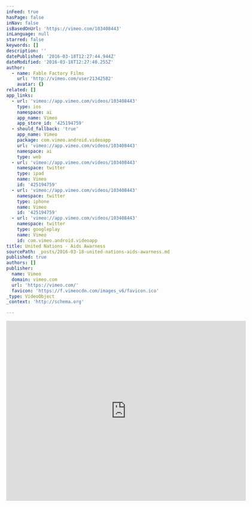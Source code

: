 ```yaml
---
inFeed: true
hasPage: false
inNav: false
isBasedOnUrl: 'https://vimeo.com/103408443'
inLanguage: null
starred: false
keywords: []
description: ''
datePublished: '2016-03-18T12:27:44.944Z'
dateModified: '2016-03-18T12:27:40.255Z'
author:
  - name: Fable Factory Films
    url: 'http://vimeo.com/user21342582'
    avatar: {}
related: []
app_links:
  - url: 'vimeo://app.vimeo.com/videos/103408443'
    type: ios
    namespace: ai
    app_name: Vimeo
    app_store_id: '425194759'
  - should_fallback: 'true'
    app_name: Vimeo
    package: com.vimeo.android.videoapp
    url: 'vimeo://app.vimeo.com/videos/103408443'
    namespace: ai
    type: web
  - url: 'vimeo://app.vimeo.com/videos/103408443'
    namespace: twitter
    type: ipad
    name: Vimeo
    id: '425194759'
  - url: 'vimeo://app.vimeo.com/videos/103408443'
    namespace: twitter
    type: iphone
    name: Vimeo
    id: '425194759'
  - url: 'vimeo://app.vimeo.com/videos/103408443'
    namespace: twitter
    type: googleplay
    name: Vimeo
    id: com.vimeo.android.videoapp
title: United Nations - Aids Awarness
sourcePath: _posts/2016-03-18-united-nations-aids-awarness.md
published: true
authors: []
publisher:
  name: Vimeo
  domain: vimeo.com
  url: 'https://vimeo.com/'
  favicon: 'https://f.vimeocdn.com/images_v6/favicon.ico'
_type: VideoObject
_context: 'http://schema.org'

---
```

<iframe src="https://cdn.embedly.com/widgets/media.html?src=https%3A%2F%2Fplayer.vimeo.com%2Fvideo%2F103408443&amp;url=https%3A%2F%2Fvimeo.com%2F103408443&amp;image=http%3A%2F%2Fi.vimeocdn.com%2Fvideo%2F485640668_640.jpg&amp;key=b7d04c9b404c499eba89ee7072e1c4f7&amp;type=text%2Fhtml&amp;schema=vimeo" width="640" height="480" scrolling="no" frameborder="0" allowfullscreen="allowfullscreen" style=""></iframe>